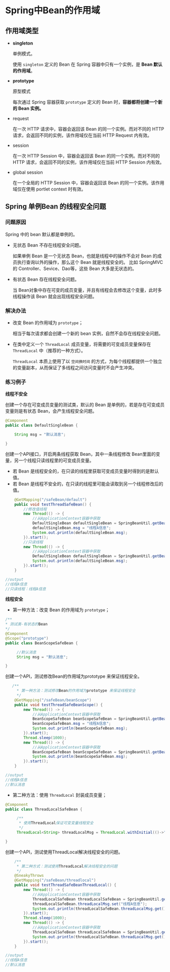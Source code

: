 # Spring中Bean的作用域

## 作用域类型

- **singleton**
    
    单例模式。
    
    使用 `singleton` 定义的 Bean 在 Spring 容器中只有一个实例，是 **Bean 默认的作用域**。
    
- **prototype**
    
    原型模式
    
    每次通过 Spring 容器获取 `prototype` 定义的 Bean 时，**容器都将创建一个新的 Bean 实例。**
    
- request
    
    在一次 HTTP 请求中，容器会返回该 Bean 的同一个实例。而对不同的 HTTP 请求，会返回不同的实例，该作用域仅在当前 HTTP Request 内有效。
    
- session
    
    在一次 HTTP Session 中，容器会返回该 Bean 的同一个实例。而对不同的 HTTP 请求，会返回不同的实例，该作用域仅在当前 HTTP Session 内有效。
    
- global session
    
    在一个全局的 HTTP Session 中，容器会返回该 Bean 的同一个实例。该作用域仅在使用 portlet context 时有效。
    

## Spring 单例Bean 的线程安全问题

### 问题原因

Spring 中的 bean 默认都是单例的。

- 无状态 Bean 不存在线程安全问题。
    
    如果单例 Bean 是一个无状态 Bean，也就是线程中的操作不会对 Bean 的成员执行查询以外的操作，那么这个 Bean 就是线程安全的。 比如 SpringMVC 的 Controller、Sevice、Dao等，这些 Bean 大多是无状态的。
    
- 有状态 Bean 存在线程安全问题。
    
    当 Bean对象中存在可变的成员变量，并且有线程会去修改这个变量，此时多线程操作该 Bean 就会出现线程安全问题。
    

### 解决办法

- 改变 Bean 的作用域为 `prototype`；
    
    相当于每次请求都会创建一个新的 bean 实例，自然不会存在线程安全问题。
    
- 在类中定义一个 `ThreadLocal` 成员变量，将需要的可变成员变量保存在 `ThreadLocal` 中（推荐的一种方式）。
    
    `ThreadLocal` 本质上使用了以 `空间换时间` 的方式，为每个线程都提供一个独立的变量副本，从而保证了多线程之间访问变量时不会产生冲突。
    

### 练习例子

**线程不安全**

创建一个存在可变成员变量的测试类，默认的 Bean 是单例的，若是存在可变成员变量则是有状态 Bean，会产生线程安全问题。

```java
@Component
public class DefaultSingleBean {

    String msg = "默认消息";

}
```

创建一个API接口，开启两条线程获取 Bean，其中一条线程修改 Bean里面的变量，另一个线程只读线程里的可变成员变量。

- 若 Bean 是线程安全的，在只读的线程里获取可变成员变量时得到的是默认值。
- 若 Bean 是线程不安全的，在只读的线程里可能会读取到另一个线程修改后的值。

```java
    @GetMapping("/safeBean/default")
    public void testThreadSafeBean() {
      	//修改值线程
        new Thread(() -> {
            //从ApplicationContext容器中获取
            DefaultSingleBean defaultSingleBean = SpringBeanUtil.getBean(DefaultSingleBean.class);
            defaultSingleBean.msg = "线程A信息";
            System.out.println(defaultSingleBean.msg);
        }).start();
      	//只读线程
        new Thread(() -> {
            //从ApplicationContext容器中获取
            DefaultSingleBean defaultSingleBean = SpringBeanUtil.getBean(DefaultSingleBean.class);
            System.out.println(defaultSingleBean.msg);
        }).start();
    }

//output
//线程A信息
//只读线程：线程A信息
```

**线程安全**

- 第一种方法：改变 Bean 的作用域为 `prototype`；

```java
/**
* 测试类-有状态的Bean
*/
@Component
@Scope("prototype")
public class BeanScopeSafeBean {

     //默认消息
     String msg = "默认消息";

}
```

创建一个API，测试修改Bean的作用域为prototype 来保证线程安全。

```java
   /**
     * 第一种方法：测试修改Bean的作用域为prototype 来保证线程安全
     */
    @GetMapping("/safeBean/beanScope")
    public void testThreadSafeBeanScope() {
        new Thread(() -> {
            //从ApplicationContext容器中获取
            BeanScopeSafeBean beanScopeSafeBean = SpringBeanUtil.getBean(BeanScopeSafeBean.class);
            beanScopeSafeBean.msg = "线程A信息";
            System.out.println(beanScopeSafeBean.msg);
        }).start();
        Thread.sleep(1000);
        new Thread(() -> {
            //从ApplicationContext容器中获取
            BeanScopeSafeBean beanScopeSafeBean = SpringBeanUtil.getBean(BeanScopeSafeBean.class);
            System.out.println(beanScopeSafeBean.msg);
        }).start();
    }

//output
//线程A信息
//默认消息
```

- 第二种方法：使用 `ThreadLocal` 封装成员变量；

```java
@Component
public class ThreadLocalSafeBean {

     /**
      * 使用ThreadLocal保证可变变量线程安全
      */
     ThreadLocal<String> threadLocalMsg = ThreadLocal.withInitial(()->"默认消息");

}
```

创建一个API，测试使用ThreadLocal解决线程安全的问题。

```java
    /**
     * 第二种方式：测试使用ThreadLocal解决线程安全的问题
     */
    @SneakyThrows
    @GetMapping("/safeBean/threadlocal")
    public void testThreadSafeBeanThreadLocal() {
        new Thread(() -> {
            //从ApplicationContext容器中获取
            ThreadLocalSafeBean threadLocalSafeBean = SpringBeanUtil.getBean(ThreadLocalSafeBean.class);
            threadLocalSafeBean.threadLocalMsg.set("线程A信息");
            System.out.println(threadLocalSafeBean.threadLocalMsg.get());
        }).start();
        Thread.sleep(1000);
        new Thread(() -> {
            //从ApplicationContext容器中获取
            ThreadLocalSafeBean threadLocalSafeBean = SpringBeanUtil.getBean(ThreadLocalSafeBean.class);
            System.out.println(threadLocalSafeBean.threadLocalMsg.get());
        }).start();
    }

//output
//线程A信息
//默认消息
```